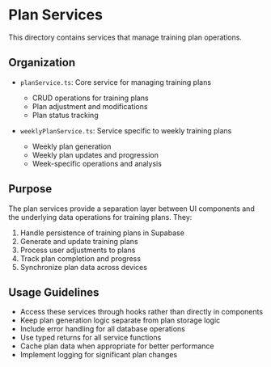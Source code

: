 # Plan Services

This directory contains services that manage training plan operations.

## Organization

- `planService.ts`: Core service for managing training plans
  - CRUD operations for training plans
  - Plan adjustment and modifications
  - Plan status tracking
  
- `weeklyPlanService.ts`: Service specific to weekly training plans
  - Weekly plan generation
  - Weekly plan updates and progression
  - Week-specific operations and analysis

## Purpose

The plan services provide a separation layer between UI components and the underlying data operations for training plans. They:

1. Handle persistence of training plans in Supabase
2. Generate and update training plans
3. Process user adjustments to plans
4. Track plan completion and progress
5. Synchronize plan data across devices

## Usage Guidelines

- Access these services through hooks rather than directly in components
- Keep plan generation logic separate from plan storage logic
- Include error handling for all database operations
- Use typed returns for all service functions
- Cache plan data when appropriate for better performance
- Implement logging for significant plan changes 